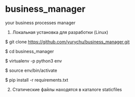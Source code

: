 # business_manager
your business processes manager

1. Локальная установка для разработки (Linux)

$ git clone https://github.com/yurychu/business_manager.git

$ cd business_manager

$ virtualenv -p python3 env

$ source env/bin/activate

$ pip install -r requirements.txt

2. Статические файлы находятся в каталоге staticfiles
